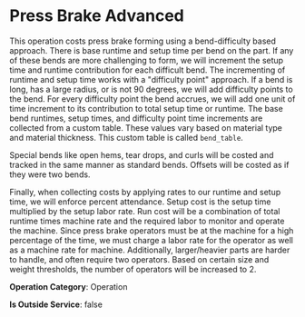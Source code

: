 # Press Brake Advanced
This operation costs press brake forming using a bend-difficulty based approach.
There is base runtime and setup time per bend on the part.
If any of these bends are more challenging to form, we will increment the setup time and runtime contribution for each difficult bend.
The incrementing of runtime and setup time works with a "difficulty point" approach.
If a bend is long, has a large radius, or is not 90 degrees, we will add difficulty points to the bend.
For every difficulty point the bend accrues, we will add one unit of time increment to its contribution to total setup time or runtime.
The base bend runtimes, setup times, and difficulty point time increments are collected from a custom table.
These values vary based on material type and material thickness. This custom table is called `bend_table`.

Special bends like open hems, tear drops, and curls will be costed and tracked in the same manner as standard bends.
Offsets will be costed as if they were two bends.

Finally, when collecting costs by applying rates to our runtime and setup time, we will enforce percent attendance.
Setup cost is the setup time multiplied by the setup labor rate.
Run cost will be a combination of total runtime times machine rate and the required labor to monitor and operate the machine.
Since press brake operators must be at the machine for a high percentage of the time, we must charge a labor rate for the operator as well as a machine rate for machine.
Additionally, larger/heavier parts are harder to handle, and often require two operators.
Based on certain size and weight thresholds, the number of operators will be increased to 2.

**Operation Category**: Operation

**Is Outside Service**: false
